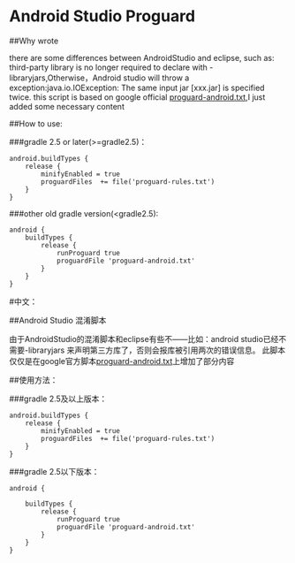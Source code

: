 # Android Studio Proguard

##Why  wrote

there are some differences between AndroidStudio and eclipse, such as: third-party library is no longer required to declare with -libraryjars,Otherwise，Android studio will throw a exception:java.io.IOException: The same input jar [xxx.jar] is specified twice.
this script is based on google official [proguard-android.txt](https://android.googlesource.com/platform/tools/base/+/HEAD/files/proguard-android.txt),I just added some necessary content

##How to use:

###gradle 2.5 or later(>=gradle2.5)：

```
android.buildTypes {
    release {
        minifyEnabled = true
        proguardFiles  += file('proguard-rules.txt')
    }
}
```

###other old gradle version(<gradle2.5):
```
android {
    buildTypes {
        release {
            runProguard true
            proguardFile 'proguard-android.txt'
        }
    }
}
```

#中文：

##Android Studio 混淆脚本

由于AndroidStudio的混淆脚本和eclipse有些不——比如：android studio已经不需要-libraryjars 来声明第三方库了，否则会报库被引用两次的错误信息。
此脚本仅仅是在google官方脚本[proguard-android.txt](https://android.googlesource.com/platform/tools/base/+/HEAD/files/proguard-android.txt)上增加了部分内容

##使用方法：

###gradle 2.5及以上版本：
```
android.buildTypes {
    release {
        minifyEnabled = true
        proguardFiles  += file('proguard-rules.txt')
    }
}
```
###gradle 2.5以下版本：
```
android {

    buildTypes {
        release {
            runProguard true
            proguardFile 'proguard-android.txt'
        }
    }
}
```
